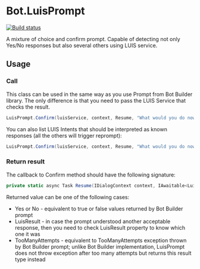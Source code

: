 # Bot.LuisPrompt

[![Build status](https://ci.appveyor.com/api/projects/status/02mi9wwval2610xd?svg=true)](https://ci.appveyor.com/project/ObjectivityAdminsTeam/bot-common-dialogs)

A mixture of choice and confirm prompt. Capable of detecting not only Yes/No responses but also several others using LUIS service.

## Usage

### Call

This class can be used in the same way as you use Prompt from Bot Builder library.
The only difference is that you need to pass the LUIS Service that checks the result.

```cs
LuisPrompt.Confirm(luisService, context, Resume, "What would you do now?", 1, tooManyAttempts: "I have no idea what you meant");
```

You can also list LUIS Intents that should be interpreted as known responses (all the others will trigger reprompt):

```cs
LuisPrompt.Confirm(luisService, context, Resume, "What would you do now?", 1, tooManyAttempts: "I have no idea what you meant", luisIntents: new[] { "Nevermind", "Maybe" });
```

### Return result

The callback to Confirm method should have the following signature:

```cs
private static async Task Resume(IDialogContext context, IAwaitable<LuisPromptResult> result)
```

Returned value can be one of the following cases:

* Yes or No - equivalent to true or false values returned by Bot Builder prompt
* LuisResult - in case the prompt understood another acceptable response, then you need to check LuisResult property to know which one it was
* TooManyAttempts - equivalent to TooManyAttempts exception thrown by Bot Builder prompt; unlike Bot Builder implementation, LuisPrompt does not throw exception after too many attempts but returns this result type instead